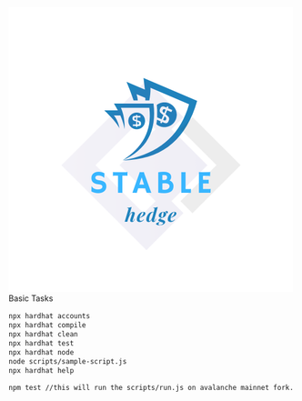 <img src="assets/Stable.png" width="500" margin="auto 0"/>
Basic Tasks

```shell
npx hardhat accounts
npx hardhat compile
npx hardhat clean
npx hardhat test
npx hardhat node
node scripts/sample-script.js
npx hardhat help
```



```
npm test //this will run the scripts/run.js on avalanche mainnet fork.
```
